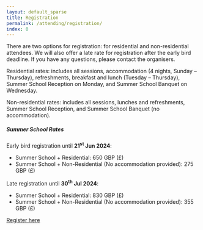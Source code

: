 ```yaml
---
layout: default_sparse
title: Registration
permalink: /attending/registration/
index: 0
---
```


There are two options for registration: for residential and non-residential attendees. We will also offer a late rate for registration after the early bird deadline. If you have any questions, please contact the organisers.

Residential rates: includes all sessions, accommodation (4 nights, Sunday – Thursday), refreshments, breakfast and lunch (Tuesday – Thursday), Summer School Reception on Monday, and Summer School Banquet on Wednesday.

Non-residential rates: includes all sessions, lunches and refreshments, Summer School Reception, and Summer School Banquet (no accommodation).

##### Summer School Rates
Early bird registration until **21<sup>st</sup> Jun 2024**:
- Summer School + Residential: 650 GBP (£)
- Summer School + Non-Residential (No accommodation provided): 275 GBP (£)

Late registration until **30<sup>th</sup> Jul 2024**:
- Summer School + Residential: 830 GBP (£)
- Summer School + Non-Residential (No accommodation provided): 355 GBP (£)


<a href="#" class="btn btn-primary" role="button">Register here</a>